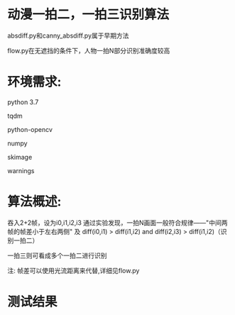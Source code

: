 # 动漫一拍二，一拍三识别算法

absdiff.py和canny_absdiff.py属于早期方法

flow.py在无遮挡的条件下，人物一拍N部分识别准确度较高

# 环境需求:

python 3.7

tqdm

python-opencv

numpy

skimage

warnings

# 算法概述:

吞入2+2帧，设为i0,i1,i2,i3 通过实验发现，一拍N画面一般符合规律——"中间两帧的帧差小于左右两侧" 及 diff(i0,i1) > diff(i1,i2) and diff(i2,i3) > diff(i1,i2)（识别一拍二）

一拍三则可看成多个一拍二进行识别

注: 帧差可以使用光流距离来代替,详细见flow.py

# 测试结果

